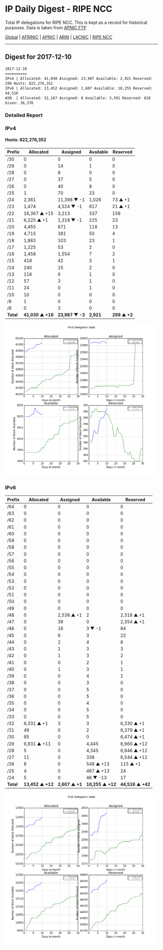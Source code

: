 # IP Daily Digest - RIPE NCC

Total IP delegations for RIPE NCC. This is kept as a record for historical purposes. Data is taken from [APNIC FTP](https://ftp.apnic.net/)

[Global](https://github.com/csmets/IP-Daily-Digest) | [AFRINIC](https://github.com/csmets/IP-Daily-Digest/tree/master/archives/AFRINIC) | [APNIC](https://github.com/csmets/IP-Daily-Digest/tree/master/archives/APNIC) | [ARIN](https://github.com/csmets/IP-Daily-Digest/tree/master/archives/ARIN) | [LACNIC](https://github.com/csmets/IP-Daily-Digest/tree/master/archives/LACNIC) | [RIPE NCC](https://github.com/csmets/IP-Daily-Digest/tree/master/archives/RIPE_NCC)

---

## Digest for 2017-12-10
```
2017-12-10
==========
IPv4 | Allocated: 41,030 Assigned: 23,987 Available: 2,921 Reserved: 299 Hosts: 822,276,352
IPv6 | Allocated: 13,452 Assigned: 2,607 Available: 10,255 Reserved: 44,516
ASN  | Allocated: 32,167 Assigned: 0 Available: 3,591 Reserved: 618 Given: 36,376
```

### Detailed Report

### IPv4

#### Hosts: **822,276,352**

| Prefix | Allocated | Assigned | Available | Reserved |
| ----- | ----- | ----- | ----- | ----- |
| /30 | 0 | 0 | 0 | 0 |
| /29 | 0 | 14 | 1 | 0 |
| /28 | 0 | 8 | 0 | 0 |
| /27 | 0 | 37 | 5 | 0 |
| /26 | 0 | 40 | 8 | 0 |
| /25 | 1 | 70 | 23 | 0 |
| /24 | 2,361 | 11,398 ▼ -1 | 1,026 | 73 ▲ +1 |
| /23 | 1,474 | 4,524 ▼ -1 | 617 | 21 ▲ +1 |
| /22 | 16,367 ▲ +15 | 3,213 | 337 | 158 |
| /21 | 6,225 ▲ +1 | 1,318 ▼ -1 | 225 | 23 |
| /20 | 4,455 | 671 | 118 | 13 |
| /19 | 4,715 | 381 | 50 | 4 |
| /18 | 1,883 | 103 | 23 | 1 |
| /17 | 1,225 | 53 | 2 | 0 |
| /16 | 1,458 | 1,554 | 7 | 2 |
| /15 | 418 | 42 | 3 | 1 |
| /14 | 240 | 15 | 2 | 0 |
| /13 | 116 | 6 | 1 | 0 |
| /12 | 57 | 3 | 1 | 0 |
| /11 | 24 | 0 | 1 | 0 |
| /10 | 10 | 0 | 0 | 0 |
| /9 | 1 | 0 | 0 | 0 |
| /8 | 0 | 3 | 0 | 0 |
| **Total** | **41,030 ▲ +16** | **23,987 ▼ -3** | **2,921** | **299 ▲ +2** |

![ipv4-stats](ipv4-figure.png)

### IPv6

| Prefix | Allocated | Assigned | Available | Reserved |
| ----- | ----- | ----- | ----- | ----- |
| /64 | 0 | 0 | 0 | 0 |
| /63 | 0 | 0 | 0 | 0 |
| /62 | 0 | 0 | 0 | 0 |
| /61 | 0 | 0 | 0 | 0 |
| /60 | 0 | 0 | 0 | 0 |
| /59 | 0 | 0 | 0 | 0 |
| /58 | 0 | 0 | 0 | 0 |
| /57 | 0 | 0 | 0 | 0 |
| /56 | 0 | 0 | 0 | 0 |
| /55 | 0 | 0 | 0 | 0 |
| /54 | 0 | 0 | 0 | 0 |
| /53 | 0 | 0 | 0 | 0 |
| /52 | 0 | 0 | 0 | 0 |
| /51 | 0 | 0 | 0 | 0 |
| /50 | 0 | 0 | 0 | 0 |
| /49 | 0 | 0 | 0 | 0 |
| /48 | 0 | 2,538 ▲ +1 | 2 | 2,318 ▲ +1 |
| /47 | 0 | 39 | 0 | 2,354 ▲ +1 |
| /46 | 0 | 16 | 3 ▼ -1 | 84 |
| /45 | 0 | 6 | 3 | 22 |
| /44 | 0 | 2 | 4 | 8 |
| /43 | 0 | 1 | 3 | 3 |
| /42 | 0 | 1 | 3 | 2 |
| /41 | 0 | 0 | 2 | 1 |
| /40 | 0 | 1 | 3 | 1 |
| /39 | 0 | 0 | 4 | 1 |
| /38 | 0 | 0 | 3 | 0 |
| /37 | 0 | 0 | 5 | 0 |
| /36 | 0 | 0 | 5 | 0 |
| /35 | 0 | 0 | 4 | 0 |
| /34 | 0 | 0 | 5 | 0 |
| /33 | 0 | 0 | 5 | 0 |
| /32 | 6,331 ▲ +1 | 3 | 3 | 6,330 ▲ +1 |
| /31 | 49 | 0 | 2 | 6,379 ▲ +1 |
| /30 | 95 | 0 | 0 | 6,474 ▲ +1 |
| /29 | 6,931 ▲ +11 | 0 | 4,445 | 6,960 ▲ +12 |
| /28 | 5 | 0 | 4,345 | 6,846 ▲ +12 |
| /27 | 11 | 0 | 338 | 6,544 ▲ +12 |
| /26 | 8 | 0 | 548 ▲ +13 | 115 ▲ +1 |
| /25 | 4 | 0 | 467 ▲ +13 | 24 |
| /24 | 5 | 0 | 46 ▼ -13 | 17 |
| **Total** | **13,452 ▲ +12** | **2,607 ▲ +1** | **10,255 ▲ +12** | **44,516 ▲ +42** |

![ipv6-stats](ipv6-figure.png)